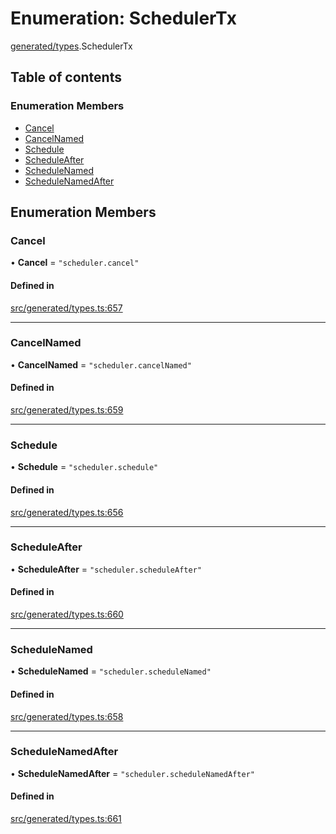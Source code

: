 # Enumeration: SchedulerTx

[generated/types](../wiki/generated.types).SchedulerTx

## Table of contents

### Enumeration Members

- [Cancel](../wiki/generated.types.SchedulerTx#cancel)
- [CancelNamed](../wiki/generated.types.SchedulerTx#cancelnamed)
- [Schedule](../wiki/generated.types.SchedulerTx#schedule)
- [ScheduleAfter](../wiki/generated.types.SchedulerTx#scheduleafter)
- [ScheduleNamed](../wiki/generated.types.SchedulerTx#schedulenamed)
- [ScheduleNamedAfter](../wiki/generated.types.SchedulerTx#schedulenamedafter)

## Enumeration Members

### Cancel

• **Cancel** = ``"scheduler.cancel"``

#### Defined in

[src/generated/types.ts:657](https://github.com/PolymeshAssociation/polymesh-private-sdk/blob/dd40dc5f/src/generated/types.ts#L657)

___

### CancelNamed

• **CancelNamed** = ``"scheduler.cancelNamed"``

#### Defined in

[src/generated/types.ts:659](https://github.com/PolymeshAssociation/polymesh-private-sdk/blob/dd40dc5f/src/generated/types.ts#L659)

___

### Schedule

• **Schedule** = ``"scheduler.schedule"``

#### Defined in

[src/generated/types.ts:656](https://github.com/PolymeshAssociation/polymesh-private-sdk/blob/dd40dc5f/src/generated/types.ts#L656)

___

### ScheduleAfter

• **ScheduleAfter** = ``"scheduler.scheduleAfter"``

#### Defined in

[src/generated/types.ts:660](https://github.com/PolymeshAssociation/polymesh-private-sdk/blob/dd40dc5f/src/generated/types.ts#L660)

___

### ScheduleNamed

• **ScheduleNamed** = ``"scheduler.scheduleNamed"``

#### Defined in

[src/generated/types.ts:658](https://github.com/PolymeshAssociation/polymesh-private-sdk/blob/dd40dc5f/src/generated/types.ts#L658)

___

### ScheduleNamedAfter

• **ScheduleNamedAfter** = ``"scheduler.scheduleNamedAfter"``

#### Defined in

[src/generated/types.ts:661](https://github.com/PolymeshAssociation/polymesh-private-sdk/blob/dd40dc5f/src/generated/types.ts#L661)
